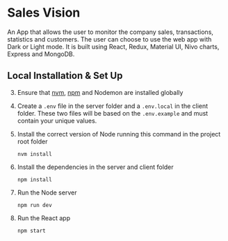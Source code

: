 # Sales Vision

An App that allows the user to monitor the company sales, transactions, statistics and customers. The user can choose to use the web app with Dark or Light mode. It is built using React, Redux, Material UI, Nivo charts, Express and MongoDB.

## Local Installation & Set Up

3. Ensure that [nvm](https://github.com/nvm-sh/nvm), [npm](https://www.npmjs.com/) and Nodemon are installed globally

4. Create a `.env` file in the server folder and a `.env.local` in the client folder. These two files will be based on the `.env.example` and must contain your unique values.

5. Install the correct version of Node running this command in the project root folder

   ```shell
   nvm install
   ```

6. Install the dependencies in the server and client folder

   ```shell
   npm install
   ```

7. Run the Node server

   ```shell
   npm run dev
   ```

8. Run the React app
   ```shell
   npm start
   ```
